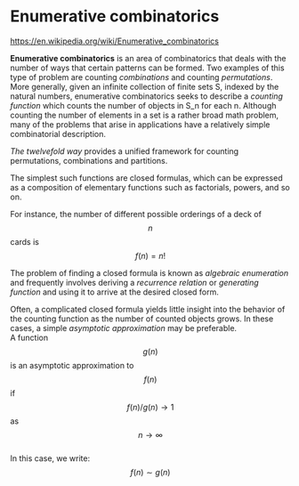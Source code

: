 # Enumerative combinatorics

https://en.wikipedia.org/wiki/Enumerative_combinatorics

**Enumerative combinatorics** is an area of combinatorics that deals with the number of ways that certain patterns can be formed. Two examples of this type of problem are counting *combinations* and counting *permutations*. More generally, given an infinite collection of finite sets S, indexed by the natural numbers, enumerative combinatorics seeks to describe a *counting function* which counts the number of objects in S_n for each n. Although counting the number of elements in a set is a rather broad math problem, many of the problems that arise in applications have a relatively simple combinatorial description.

*The twelvefold way* provides a unified framework for counting permutations, combinations and partitions.

The simplest such functions are closed formulas, which can be expressed as a composition of elementary functions such as factorials, powers, and so on.

For instance, the number of different possible orderings of a deck of $$n$$ cards is $$f(n) = n!$$

The problem of finding a closed formula is known as *algebraic enumeration* and frequently involves deriving a *recurrence relation* or *generating function* and using it to arrive at the desired closed form.

Often, a complicated closed formula yields little insight into the behavior of the counting function as the number of counted objects grows. In these cases, a simple *asymptotic approximation* may be preferable.   
A function $$g(n)$$ is an asymptotic approximation to $$f(n)$$ if    
$$f(n)/g(n)\to 1$$ 
as $$n\to \infty$$    
In this case, we write:     
$$f(n) \sim g(n)$$
